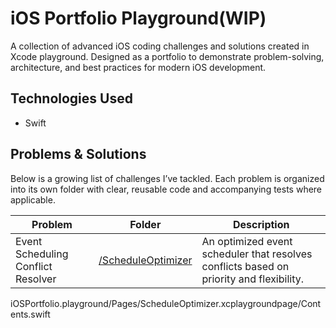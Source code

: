 # iOS Portfolio Playground(WIP)

A collection of advanced iOS coding challenges and solutions created in Xcode playground. Designed as a portfolio to demonstrate problem-solving, architecture, and best practices for modern iOS development.

## Technologies Used
- Swift

## Problems & Solutions

Below is a growing list of challenges I’ve tackled. Each problem is organized into its own folder with clear, reusable code and accompanying tests where applicable.

| Problem                  | Folder                  | Description                                      |
|--------------------------|-------------------------|--------------------------------------------------|
| Event Scheduling Conflict Resolver | [/ScheduleOptimizer](iOSPortfolio.playground/Pages/ScheduleOptimizer.xcplaygroundpage/Contents.swift) | An optimized event scheduler that resolves conflicts based on priority and flexibility. |

iOSPortfolio.playground/Pages/ScheduleOptimizer.xcplaygroundpage/Contents.swift
